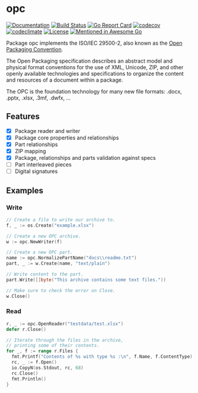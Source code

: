 # opc

[![Documentation](https://godoc.org/github.com/qmuntal/opc?status.svg)](https://godoc.org/github.com/qmuntal/opc)
[![Build Status](https://travis-ci.org/qmuntal/opc.svg?branch=master)](https://travis-ci.org/qmuntal/opc)
[![Go Report Card](https://goreportcard.com/badge/github.com/qmuntal/opc)](https://goreportcard.com/report/github.com/qmuntal/opc)
[![codecov](https://coveralls.io/repos/github/qmuntal/opc/badge.svg)](https://coveralls.io/github/qmuntal/opc?branch=master)
[![codeclimate](https://codeclimate.com/github/qmuntal/opc/badges/gpa.svg)](https://codeclimate.com/github/qmuntal/opc)
[![License](https://img.shields.io/badge/License-BSD%202--Clause-orange.svg)](https://opensource.org/licenses/BSD-2-Clause)
[![Mentioned in Awesome Go](https://awesome.re/mentioned-badge.svg)](https://github.com/avelino/awesome-go)  

Package opc implements the ISO/IEC 29500-2, also known as the [Open Packaging Convention](https://en.wikipedia.org/wiki/Open_Packaging_Conventions).

The Open Packaging specification describes an abstract model and physical format conventions for the use of XML, Unicode, ZIP, and other openly available technologies and specifications to organize the content and resources of a document within a package.

The OPC is the foundation technology for many new file formats: .docx, .pptx, .xlsx, .3mf, .dwfx, ...

## Features
- [x] Package reader and writer
- [x] Package core properties and relationships
- [x] Part relationships
- [x] ZIP mapping
- [x] Package, relationships and parts validation against specs
- [ ] Part interleaved pieces
- [ ] Digital signatures

## Examples
### Write
```go
// Create a file to write our archive to.
f, _ := os.Create("example.xlsx")

// Create a new OPC archive.
w := opc.NewWriter(f)

// Create a new OPC part.
name := opc.NormalizePartName("docs\\readme.txt")
part, _ := w.Create(name, "text/plain")

// Write content to the part.
part.Write([]byte("This archive contains some text files."))

// Make sure to check the error on Close.
w.Close()
```

### Read
```go
r, _ := opc.OpenReader("testdata/test.xlsx")
defer r.Close()

// Iterate through the files in the archive,
// printing some of their contents.
for _, f := range r.Files {
  fmt.Printf("Contents of %s with type %s :\n", f.Name, f.ContentType)
  rc, _ := f.Open()
  io.CopyN(os.Stdout, rc, 68)
  rc.Close()
  fmt.Println()
}
```
